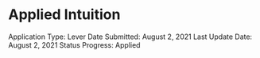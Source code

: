 # Applied Intuition

Application Type: Lever
Date Submitted: August 2, 2021
Last Update Date: August 2, 2021
Status Progress: Applied